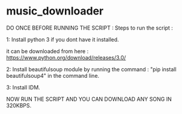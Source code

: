 # music_downloader

DO ONCE BEFORE RUNNING THE SCRIPT :
Steps to run the script :

1: Install python 3 if you dont have it installed.

it can be downloaded from here :   https://www.python.org/download/releases/3.0/

2: Install beautifulsoup module by running the command : "pip install beautifulsoup4"  in the command line.

3: Install IDM.

NOW RUN THE SCRIPT AND YOU CAN DOWNLOAD ANY SONG IN 320KBPS.
